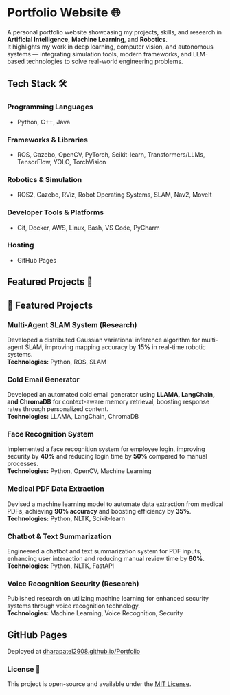 # Portfolio Website 🌐

A personal portfolio website showcasing my projects, skills, and research in **Artificial Intelligence**, **Machine Learning**, and **Robotics**.  
It highlights my work in deep learning, computer vision, and autonomous systems — integrating simulation tools, modern frameworks, and LLM-based technologies to solve real-world engineering problems.

## Tech Stack 🛠️

### Programming Languages
- Python, C++, Java  

### Frameworks & Libraries
- ROS, Gazebo, OpenCV, PyTorch, Scikit-learn, Transformers/LLMs, TensorFlow, YOLO, TorchVision  

### Robotics & Simulation
- ROS2, Gazebo, RViz, Robot Operating Systems, SLAM, Nav2, MoveIt  

### Developer Tools & Platforms
- Git, Docker, AWS, Linux, Bash, VS Code, PyCharm  

### Hosting
- GitHub Pages  

## Featured Projects 🚀
## 🚀 Featured Projects

### Multi-Agent SLAM System (Research)
Developed a distributed Gaussian variational inference algorithm for multi-agent SLAM, improving mapping accuracy by **15%** in real-time robotic systems.  
**Technologies:** Python, ROS, SLAM

### Cold Email Generator
Developed an automated cold email generator using **LLAMA, LangChain, and ChromaDB** for context-aware memory retrieval, boosting response rates through personalized content.  
**Technologies:** LLAMA, LangChain, ChromaDB

### Face Recognition System
Implemented a face recognition system for employee login, improving security by **40%** and reducing login time by **50%** compared to manual processes.  
**Technologies:** Python, OpenCV, Machine Learning

### Medical PDF Data Extraction
Devised a machine learning model to automate data extraction from medical PDFs, achieving **90% accuracy** and boosting efficiency by **35%**.  
**Technologies:** Python, NLTK, Scikit-learn

### Chatbot & Text Summarization
Engineered a chatbot and text summarization system for PDF inputs, enhancing user interaction and reducing manual review time by **60%**.  
**Technologies:** Python, NLTK, FastAPI

### Voice Recognition Security (Research)
Published research on utilizing machine learning for enhanced security systems through voice recognition technology.  
**Technologies:** Machine Learning, Voice Recognition, Security
    

## GitHub Pages
Deployed at [dharapatel2908.github.io/Portfolio](https://dharapatel2908.github.io/Portfolio)

### License 📜
This project is open-source and available under the [MIT License](LICENSE).
